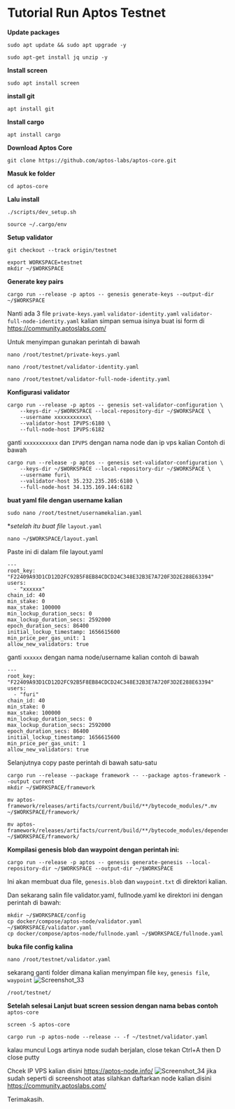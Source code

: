 # Tutorial Run Aptos Testnet


**Update packages**

```
sudo apt update && sudo apt upgrade -y
```
```
sudo apt-get install jq unzip -y
```
**Install screen**
```
sudo apt install screen
```
**install git**
```
apt install git
```
**Install cargo**
```
apt install cargo
```
**Download Aptos Core**
```
git clone https://github.com/aptos-labs/aptos-core.git
```
**Masuk ke folder**
```
cd aptos-core
```
**Lalu install**
```
./scripts/dev_setup.sh
```
```
source ~/.cargo/env
```
**Setup validator**
```
git checkout --track origin/testnet
```
```
export WORKSPACE=testnet
mkdir ~/$WORKSPACE
```
**Generate key pairs**
```
cargo run --release -p aptos -- genesis generate-keys --output-dir ~/$WORKSPACE
```
Nanti ada 3 file `private-keys.yaml` `validator-identity.yaml` `validator-full-node-identity.yaml` kalian simpan semua isinya buat isi form di https://community.aptoslabs.com/

Untuk menyimpan gunakan perintah di bawah
```
nano /root/testnet/private-keys.yaml
```
```
nano /root/testnet/validator-identity.yaml
```
```
nano /root/testnet/validator-full-node-identity.yaml
```
**Konfigurasi validator**
```
cargo run --release -p aptos -- genesis set-validator-configuration \
    --keys-dir ~/$WORKSPACE --local-repository-dir ~/$WORKSPACE \
    --username xxxxxxxxxxx\
    --validator-host IPVPS:6180 \
    --full-node-host IPVPS:6182
```
ganti `xxxxxxxxxxx` dan `IPVPS` dengan nama node dan ip vps kalian
Contoh di bawah
```
cargo run --release -p aptos -- genesis set-validator-configuration \
    --keys-dir ~/$WORKSPACE --local-repository-dir ~/$WORKSPACE \
    --username furi\
    --validator-host 35.232.235.205:6180 \
    --full-node-host 34.135.169.144:6182
```
**buat yaml file dengan username kalian**
```
sudo nano /root/testnet/usernamekalian.yaml
```
**setelah itu buat file* `layout.yaml`
```
nano ~/$WORKSPACE/layout.yaml
```
Paste ini di dalam file layout.yaml
```
---
root_key: "F22409A93D1CD12D2FC92B5F8EB84CDCD24C348E32B3E7A720F3D2E288E63394"
users:
  - "xxxxxx"
chain_id: 40
min_stake: 0
max_stake: 100000
min_lockup_duration_secs: 0
max_lockup_duration_secs: 2592000
epoch_duration_secs: 86400
initial_lockup_timestamp: 1656615600
min_price_per_gas_unit: 1
allow_new_validators: true
```
ganti `xxxxxx` dengan nama node/username kalian
contoh di bawah
```
---
root_key: "F22409A93D1CD12D2FC92B5F8EB84CDCD24C348E32B3E7A720F3D2E288E63394"
users:
  - "furi"
chain_id: 40
min_stake: 0
max_stake: 100000
min_lockup_duration_secs: 0
max_lockup_duration_secs: 2592000
epoch_duration_secs: 86400
initial_lockup_timestamp: 1656615600
min_price_per_gas_unit: 1
allow_new_validators: true
```
Selanjutnya copy paste perintah di bawah satu-satu
```
cargo run --release --package framework -- --package aptos-framework --output current
mkdir ~/$WORKSPACE/framework
```
```
mv aptos-framework/releases/artifacts/current/build/**/bytecode_modules/*.mv ~/$WORKSPACE/framework/
```
```
mv aptos-framework/releases/artifacts/current/build/**/bytecode_modules/dependencies/**/*.mv ~/$WORKSPACE/framework/
```

**Kompilasi genesis blob dan waypoint dengan perintah ini:**
```
cargo run --release -p aptos -- genesis generate-genesis --local-repository-dir ~/$WORKSPACE --output-dir ~/$WORKSPACE
```
Ini akan membuat dua file, `genesis.blob` dan `waypoint.txt` di direktori kalian.

Dan sekarang salin file validator.yaml, fullnode.yaml ke direktori ini dengan perintah di bawah:
```
mkdir ~/$WORKSPACE/config
cp docker/compose/aptos-node/validator.yaml ~/$WORKSPACE/validator.yaml
cp docker/compose/aptos-node/fullnode.yaml ~/$WORKSPACE/fullnode.yaml
```
**buka file config kalina**
```
nano /root/testnet/validator.yaml
```
sekarang ganti folder dimana kalian menyimpan file `key`, `genesis file`, `waypoint`
![Screenshot_33](https://user-images.githubusercontent.com/63885192/177060340-7de70ba9-a995-40ef-8984-575000156e0e.png)

```
/root/testnet/
```
**Setelah selesai Lanjut buat screen session dengan nama bebas contoh** `aptos-core`
```
screen -S aptos-core
```
```
cargo run -p aptos-node --release -- -f ~/testnet/validator.yaml
```
kalau muncul Logs artinya node sudah berjalan, close tekan Ctrl+A then D close putty

Chcek IP VPS kalian disini https://aptos-node.info/
![Screenshot_34](https://user-images.githubusercontent.com/63885192/177060451-f35eb797-8d54-4291-a9be-b7e9158cee3d.png)
jika sudah seperti di screenshoot atas silahkan daftarkan node kalian disini https://community.aptoslabs.com/

Terimakasih.

